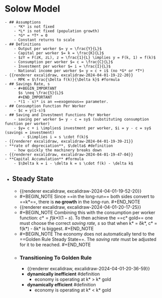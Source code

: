 # Solow Model
	- ## Assumptions
		- *K* is not fixed
		- *L* is not fixed (population growth)
		- *G* = *T* = 0
		- Constant returns to scale
	- ## Definitions
		- Output per worker $= y = \frac{Y}{L}$
		- Capital per worker $= k = \frac{K}{L}$
		- $zY = F(zK, zL), z = \frac{1}{L} \implies y = F(k, 1) = f(k)$
		- Consumption per worker $= c = \frac{C}{L}$
		- Investment per worker $= i = \frac{I}{L}$
		- National income per worker $= y = c + i$ (no *G* or *T*)
	- {{renderer excalidraw, excalidraw-2024-04-01-19-22-20}}
		- MPK = $\frac{\Delta f(k)}{\Delta k}$ #formula
	- ## Savings Rate, s
		- #+BEGIN_IMPORTANT
		  $s \neq \frac{S}{L}$
		  #+END_IMPORTANT
		- *(1 - s)* is an ==exogenous== parameter.
	- ## Consumption Function Per Worker
		- $c = y(1-s)$
	- ## Saving and Investment Functions Per Worker
		- saving per worker $= y - c = sy$ (substituting consumption function per worker)
		- $y= c + i \implies$ investment per worker, $i = y - c = sy$ (savings = investment)
			- $\implies i = s \cdot f(k)$
	- {{renderer excalidraw, excalidraw-2024-04-01-19-39-21}}
	- **rate of depreciation**, $\delta$ #definition
		- how quickly the machinery breaks down
	- {{renderer excalidraw, excalidraw-2024-04-01-19-47-04}}
	- **Capital Accumulation** #formula
		- $\Delta k = i - \delta k = s \cdot f(k) - \delta k$
- ## Steady State
	- {{renderer excalidraw, excalidraw-2024-04-01-19-52-20}}
	- #+BEGIN_NOTE
	  Since ==in the long-run== both sides convert to ==k*==, there is **no growth** in the long-run.
	  #+END_NOTE
	- {{renderer excalidraw, excalidraw-2024-04-01-20-17-25}}
	- #+BEGIN_NOTE
	  Combining this with the consumption per worker function: $c* = f(k*)(1 - s)$.
	  To then achieve the ==c* gold== one must choose the correct *saving rate, s* so
	  that when k* = δk*,  c* = f(k*) - δk* is biggest.
	  #+END_NOTE
	- #+BEGIN_NOTE
	  The economy does not automatically tend to the ==Golden Rule Steady State==. The *saving rate* must be adjusted for it to be reached.
	  #+END_NOTE
	- ### Transitioning To Golden Rule
		- {{renderer excalidraw, excalidraw-2024-04-01-20-36-59}}
		- **dynamically inefficient** #definition
			- economy is operating at k* > k* gold
		- **dynamically efficient** #definition
			- economy is operating at k* < k* gold
